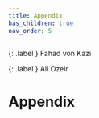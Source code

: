 ```yaml
---
title: Appendix
has_children: true
nav_order: 5
---
```


{: .label }
Fahad von Kazi

{: .label }
Ali Ozeir

# Appendix


